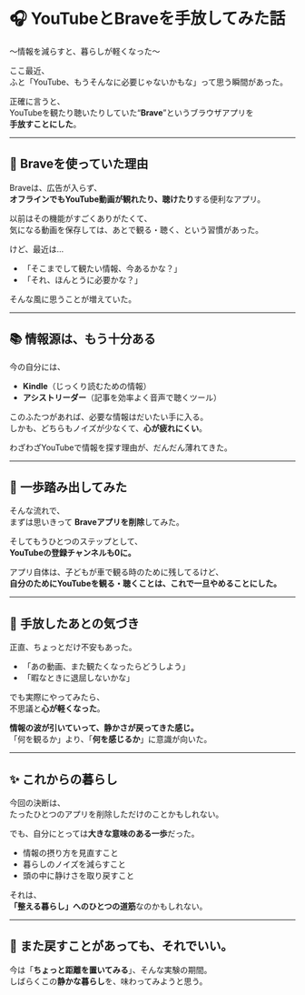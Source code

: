 # 🎧 YouTubeとBraveを手放してみた話  
〜情報を減らすと、暮らしが軽くなった〜

ここ最近、  
ふと「YouTube、もうそんなに必要じゃないかもな」って思う瞬間があった。

正確に言うと、  
YouTubeを観たり聴いたりしていた“**Brave**”というブラウザアプリを  
**手放すことにした**。

---

## 🧭 Braveを使っていた理由

Braveは、広告が入らず、  
**オフラインでもYouTube動画が観れたり、聴けたり**する便利なアプリ。

以前はその機能がすごくありがたくて、  
気になる動画を保存しては、あとで観る・聴く、という習慣があった。

けど、最近は…

- 「そこまでして観たい情報、今あるかな？」  
- 「それ、ほんとうに必要かな？」

そんな風に思うことが増えていた。

---

## 📚 情報源は、もう十分ある

今の自分には、

- **Kindle**（じっくり読むための情報）  
- **アシストリーダー**（記事を効率よく音声で聴くツール）

このふたつがあれば、必要な情報はだいたい手に入る。  
しかも、どちらもノイズが少なくて、**心が疲れにくい**。

わざわざYouTubeで情報を探す理由が、だんだん薄れてきた。

---

## 🎈 一歩踏み出してみた

そんな流れで、  
まずは思いきって **Braveアプリを削除**してみた。

そしてもうひとつのステップとして、  
**YouTubeの登録チャンネルも0に。**

アプリ自体は、子どもが車で観る時のために残してるけど、  
**自分のためにYouTubeを観る・聴くことは、これで一旦やめることにした。**

---

## 🌿 手放したあとの気づき

正直、ちょっとだけ不安もあった。

- 「あの動画、また観たくなったらどうしよう」  
- 「暇なときに退屈しないかな」

でも実際にやってみたら、  
不思議と**心が軽くなった**。

**情報の波が引いていって、静かさが戻ってきた感じ。**  
「何を観るか」より、「**何を感じるか**」に意識が向いた。

---

## ✨ これからの暮らし

今回の決断は、  
たったひとつのアプリを削除しただけのことかもしれない。

でも、自分にとっては**大きな意味のある一歩**だった。

- 情報の摂り方を見直すこと  
- 暮らしのノイズを減らすこと  
- 頭の中に静けさを取り戻すこと

それは、  
**「整える暮らし」へのひとつの道筋**なのかもしれない。

---

## 📌 また戻すことがあっても、それでいい。

今は「**ちょっと距離を置いてみる**」、そんな実験の期間。  
しばらくこの**静かな暮らし**を、味わってみようと思う。

<!-- Google tag (gtag.js) -->
<script async src="https://www.googletagmanager.com/gtag/js?id=G-89D1F7DMB6"></script>
<script>
  window.dataLayer = window.dataLayer || [];
  function gtag(){dataLayer.push(arguments);}
  gtag('js', new Date());

  gtag('config', 'G-89D1F7DMB6');
</script>

